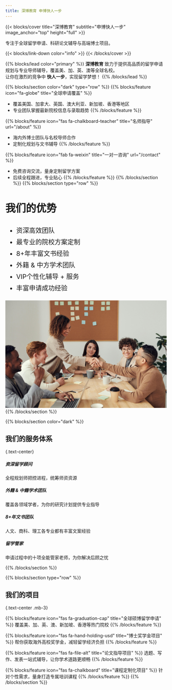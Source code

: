```yaml
---
title: 深博教育 申博快人一步
---
```

{{< blocks/cover title="深博教育" subtitle="申博快人一步" image_anchor="top" height="full" >}}
<p class="lead mt-5">
  专注于全球留学申请、科研论文辅导与高端博士项目。
</p>
{{< blocks/link-down color="info" >}}
{{< /blocks/cover >}}


{{% blocks/lead color="primary" %}}
**深博教育** 致力于提供高品质的留学申请规划与专业导师辅导，覆盖美、加、英、澳等全球名校。  
让你在激烈的竞争中 **快人一步**，实现留学梦想！
{{% /blocks/lead %}}


{{% blocks/section color="dark" type="row" %}}
{{% blocks/feature icon="fa-globe" title="全球申请覆盖" %}}
- 覆盖美国、加拿大、英国、澳大利亚、新加坡、香港等地区  
- 专业团队掌握最新院校信息与录取趋势
{{% /blocks/feature %}}

{{% blocks/feature icon="fas fa-chalkboard-teacher" title="名师指导" url="/about" %}}
- 海内外博士团队与名校导师合作  
- 定制化规划与文书辅导
{{% /blocks/feature %}}

{{% blocks/feature icon="fab fa-weixin" title="一对一咨询" url="/contact" %}}
- 免费咨询交流，量身定制留学方案  
- 后续全程跟进，专业贴心
{{% /blocks/feature %}}
{{% /blocks/section %}}
{{% blocks/section type="row" %}}
<div class="row w-100">
  <div class="col-md-6">
    <h3 style="font-size: 2rem; font-weight: bold;">我们的优势</h3>
    <ul style="font-size: 1.25rem; line-height: 1.8;">
      <li>资深高效团队</li>
      <li>最专业的院校方案定制</li>
      <li>8+年丰富文书经验</li>
      <li>外籍 & 中方学术团队</li>
      <li>VIP个性化辅导 + 服务</li>
      <li>丰富申请成功经验</li>
    </ul>
  </div>
  <div class="col-md-6">
    <img src="adventure.jpg" alt="我们的优势" class="img-fluid" />
  </div>
</div>
{{% /blocks/section %}}

{{% blocks/section color="dark" %}}
## 我们的服务体系
{.text-center}

<div class="row">
  <div class="col-md-3">
    <h5>资深留学顾问</h5>
    <p>全程规划师把控进程，统筹师资资源</p>
  </div>
  <div class="col-md-3">
    <h5>外籍 & 中籍学术团队</h5>
    <p>覆盖各领域学者，为你的研究计划提供专业指导</p>
  </div>
  <div class="col-md-3">
    <h5>8+年文书团队</h5>
    <p>人文、商科、理工各专业都有丰富文案经验</p>
  </div>
  <div class="col-md-3">
    <h5>留学管家</h5>
    <p>申请过程中的十项全能管家老师，为你解决后顾之忧</p>
  </div>
</div>
{{% /blocks/section %}}

{{% blocks/section type="row" %}}
## 我们的项目
{.text-center .mb-3}

{{% blocks/feature icon="fas fa-graduation-cap" title="全球硕博留学申请" %}}
覆盖美、加、英、澳、新加坡、香港等热门院校
{{% /blocks/feature %}}

{{% blocks/feature icon="fas fa-hand-holding-usd" title="博士奖学金项目" %}}
帮你获取海外高校奖学金，减轻留学经济负担
{{% /blocks/feature %}}

{{% blocks/feature icon="fas fa-file-alt" title="论文指导项目" %}}
选题、写作、发表一站式辅导，让你学术道路更顺畅
{{% /blocks/feature %}}

{{% blocks/feature icon="fas fa-chalkboard" title="课程定制化项目" %}}
针对个性需求，量身打造专属培训课程
{{% /blocks/feature %}}
{{% /blocks/section %}}